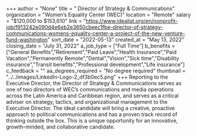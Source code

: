 +++
author = "None"
title = " Director of Strategy & Communications"
organization = "Women’s Equality Center (WEC)"
location = "Remote"
salary = "$120,000 to $153,610"
link = "https://www.idealist.org/en/nonprofit-job/f913242e090d4e6eb2e3650cbeec1fbe-director-of-strategy-communications-womens-equality-center-a-project-of-the-new-venture-fund-washington"
sort_date = "2022-05-13"
created_at = "May 13, 2022"
closing_date = "July 31, 2022"
a_job_type = ["Full Time"]
b_benefits = ["General Benefits","Retirement","Paid Leave","Health Insurance","Paid Vacation","Permanently Remote","Dental","Vision","Sick time","Disability insurance","Transit benefits","Professional development","Life insurance"]
c_feedback = ""
aa_degrees_required = "No degree required"
thumbnail = "../../images/LinkedIn-Logo-2_df3b0ec5.png"
+++
Reporting to the Executive Director, the Director of Strategy & Communications serves as one of two directors of WEC’s communications and media operations across the Latin America and Caribbean region, and serves as a critical adviser on strategy, tactics, and organizational management to the Executive Director. The ideal candidate will bring a creative, proactive approach to political communications and has a proven track record of thinking outside the box. This is a unique opportunity for an innovative, growth-minded, and collaborative candidate. 
